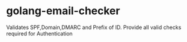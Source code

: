 # golang-email-checker
Validates SPF,Domain,DMARC and Prefix of ID.
Provide all valid checks required for Authentication
